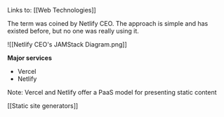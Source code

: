Links to: [[Web Technologies]]

The term was coined by Netlify CEO.
The approach is simple and has existed before, but no one was really using it.

![[Netlify CEO's JAMStack Diagram.png]]

**Major services**
- Vercel
- Netlify

Note: Vercel and Netlify offer a PaaS model for presenting static content

[[Static site generators]]